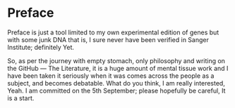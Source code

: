 # Preface
Preface is just a tool limited to my own experimental edition of genes but with some junk DNA that is, I sure never have been verified in Sanger Institute; definitely Yet.

So, as per the journey with empty stomach, only philosophy and writing on the GitHub — The Literature, it is a huge amount of mental tissue work and I have been taken it seriously when it was comes across the people as a subject, and becomes debatable. What do you think, I am really interested, Yeah. I am committed on the 5th September; please hopefully be careful, It is a start.
